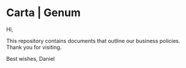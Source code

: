 # Carta | Genum

Hi, 

This repository contains documents that outline our business policies.
Thank you for visiting.

Best wishes, 
Daniel
